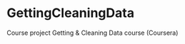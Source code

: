 GettingCleaningData
===================

Course project Getting &amp; Cleaning Data course (Coursera)

